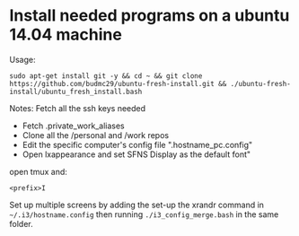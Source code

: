 # Install needed programs on a ubuntu 14.04 machine

Usage:
```
sudo apt-get install git -y && cd ~ && git clone https://github.com/budmc29/ubuntu-fresh-install.git && ./ubuntu-fresh-install/ubuntu_fresh_install.bash
```

Notes:
Fetch all the ssh keys needed
- Fetch .private_work_aliases
- Clone all the /personal and /work repos
- Edit the specific computer's config file ".hostname_pc.config"
- Open lxappearance and set SFNS Display as the default font"

open tmux and:
```
<prefix>I
```

Set up multiple screens by adding the set-up the xrandr command in `~/.i3/hostname.config` then running `./i3_config_merge.bash` in the same folder.
